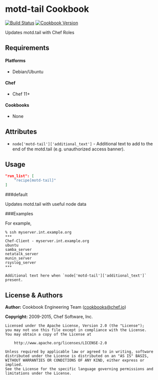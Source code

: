 motd-tail Cookbook
==================

[![Build Status](https://travis-ci.org/chef-cookbooks/motd-tail.svg?branch=master)](http://travis-ci.org/chef-cookbooks/motd-tail)
[![Cookbook Version](https://img.shields.io/cookbook/v/motd-tail.svg)](https://supermarket.chef.io/cookbooks/motd-tail)

Updates motd.tail with Chef Roles

Requirements
------------
#### Platforms
- Debian/Ubuntu

#### Chef
- Chef 11+

#### Cookbooks
- None


Attributes
----------

* `node['motd-tail']['additional_text']` - Additional text to add to the end
  of the motd.tail (e.g. unauthorized access banner).


Usage
-----

```json
"run_list": [
    "recipe[motd-tail]"
]
```

###default

Updates motd.tail with useful node data

###Examples

For example,

    % ssh myserver.int.example.org
    ***
    Chef-Client - myserver.int.example.org
    ubuntu
    samba_server
    netatalk_server
    munin_server
    rsyslog_server
    ***

    Additional text here when `node['motd-tail']['additional_text']` present.

License & Authors
-----------------

**Author:** Cookbook Engineering Team (<cookbooks@chef.io>)

**Copyright:** 2009-2015, Chef Software, Inc.

```
Licensed under the Apache License, Version 2.0 (the "License");
you may not use this file except in compliance with the License.
You may obtain a copy of the License at

    http://www.apache.org/licenses/LICENSE-2.0

Unless required by applicable law or agreed to in writing, software
distributed under the License is distributed on an "AS IS" BASIS,
WITHOUT WARRANTIES OR CONDITIONS OF ANY KIND, either express or implied.
See the License for the specific language governing permissions and
limitations under the License.
```
